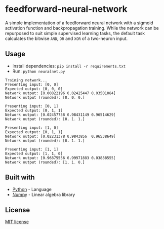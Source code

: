 # feedforward-neural-network

A simple implementation of a feedforward neural network with a sigmoid activation function and backpropagation training. While the network can be repurposed to suit simple supervised learning tasks, the default task calculates the bitwise `AND`, `OR` and `XOR` of a two-neuron input.

## Usage

- Install dependencies: `pip install -r requirements.txt`
- Run: `python neuralnet.py`

```
Training network...
Presenting input: [0, 0]
Expected output: [0, 0, 0]
Network output: [0.00022196 0.02425447 0.03501084]
Network output (rounded): [0. 0. 0.]

Presenting input: [0, 1]
Expected output: [0, 1, 1]
Network output: [0.02457758 0.98431149 0.96514629]
Network output (rounded): [0. 1. 1.]

Presenting input: [1, 0]
Expected output: [0, 1, 1]
Network output: [0.02231378 0.9843856  0.96538649]
Network output (rounded): [0. 1. 1.]

Presenting input: [1, 1]
Expected output: [1, 1, 0]
Network output: [0.96875556 0.99971883 0.03888555]
Network output (rounded): [1. 1. 0.]
```

## Built with

- [Python](https://www.python.org/) - Language
- [Numpy](https://numpy.org/) - Linear algebra library

## License

[MIT license](./LICENSE)
